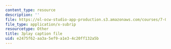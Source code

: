 ```yaml
---
content_type: resource
description: ''
file: https://ol-ocw-studio-app-production.s3.amazonaws.com/courses/7-014-introductory-biology-spring-2005/e2475f62aa3a5ef9a1e34c20ff132a5b_6BPDK1b3jDg.vtt
file_type: application/x-subrip
resourcetype: Other
title: 3play caption file
uid: e2475f62-aa3a-5ef9-a1e3-4c20ff132a5b
---
```

